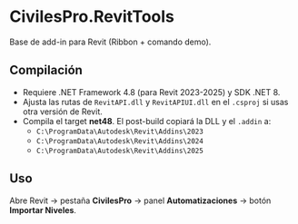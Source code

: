 # CivilesPro.RevitTools

Base de add-in para Revit (Ribbon + comando demo).

## Compilación
- Requiere .NET Framework 4.8 (para Revit 2023-2025) y SDK .NET 8.
- Ajusta las rutas de `RevitAPI.dll` y `RevitAPIUI.dll` en el `.csproj` si usas otra versión de Revit.
- Compila el target **net48**. El post-build copiará la DLL y el `.addin` a:
  - `C:\ProgramData\Autodesk\Revit\Addins\2023`
  - `C:\ProgramData\Autodesk\Revit\Addins\2024`
  - `C:\ProgramData\Autodesk\Revit\Addins\2025`

## Uso
Abre Revit → pestaña **CivilesPro** → panel **Automatizaciones** → botón **Importar Niveles**.
